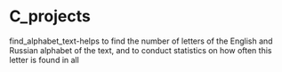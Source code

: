 # C_projects
find_alphabet_text-helps to find the number of letters of the English and Russian alphabet of the text, and to conduct statistics on how often this letter is found in all
